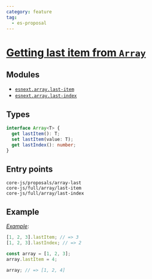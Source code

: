 ```yaml
---
category: feature
tag:
  - es-proposal
---
```


# [Getting last item from `Array`](https://github.com/keithamus/proposal-array-last)

## Modules

- [`esnext.array.last-item`](https://github.com/zloirock/core-js/blob/master/packages/core-js/modules/esnext.array.last-item.js)
- [`esnext.array.last-index`](https://github.com/zloirock/core-js/blob/master/packages/core-js/modules/esnext.array.last-index.js)

## Types

```ts
interface Array<T> {
  get lastItem(): T;
  set lastItem(value: T);
  get lastIndex(): number;
}
```

## Entry points

```
core-js/proposals/array-last
core-js/full/array/last-item
core-js/full/array/last-index
```

## Example

[_Example_](https://goo.gl/2TmcMT):

```js
[1, 2, 3].lastItem; // => 3
[1, 2, 3].lastIndex; // => 2

const array = [1, 2, 3];
array.lastItem = 4;

array; // => [1, 2, 4]
```
